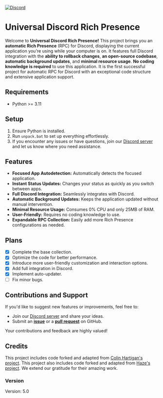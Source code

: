 [![Discord](https://img.shields.io/discord/1054578014593241179?style=flat&logo=discord&logoColor=ffffff&label=Discord&labelColor=0000ff&link=https%3A%2F%2Fdiscord.gg%2FdzqeXYDDmy)](https://discord.gg/dzqeXYDDmy)

# Universal Discord Rich Presence

Welcome to **Universal Discord Rich Presence!** This project brings you an **automatic Rich Presence** (RPC) for Discord, displaying the current application you're using while your computer is on. It features full Discord integration with the **ability to rollback changes**, **an open-source codebase**, **automatic background updates**, and **minimal resource usage**. **No coding knowledge is required** to use this application. It is the first successful project for automatic RPC for Discord with an exceptional code structure and extensive application support.

## Requirements
- Python >= 3.11

## Setup
1. Ensure Python is installed.
2. Run `unpack.bat` to set up everything effortlessly.
3. If you encounter any issues or have questions, join our [Discord server](https://discord.gg/dzqeXYDDmy) and let us know where you need assistance.

## Features
- **Focused App Autodetection:** Automatically detects the focused application.
- **Instant Status Updates:** Changes your status as quickly as you switch between apps.
- **Full Discord Integration:** Seamlessly integrates with Discord.
- **Automatic Background Updates:** Keeps the application updated without manual intervention.
- **Minimal Resource Usage:** Consumes 0% CPU and only 25MB of RAM.
- **User-Friendly:** Requires no coding knowledge to use.
- **Expandable RPC Collection:** Easily add more Rich Presence configurations as needed.

## Plans
- [x] Complete the base collection.
- [x] Optimize the code for better performance.
- [x] Introduce more user-friendly customization and interaction options.
- [x] Add full integration in Discord.
- [x] Implement auto-updater.
- [ ] Fix minor bugs.

## Contributions and Support
If you'd like to suggest new features or improvements, feel free to:
- Join our [Discord server](https://discord.gg/dzqeXYDDmy) and share your ideas.
- Submit an [**issue**](https://github.com/Purple-Palm/Universal-Discord-Rich-Presence/issues) or a [**pull request**](https://github.com/Purple-Palm/Universal-Discord-Rich-Presence/pulls) on GitHub.

Your contributions and feedback are highly valued!

## Credits
This project includes code forked and adapted from [Colin Hartigan's project](https://github.com/colinhartigan/valorant-rpc). 
This project also includes code forked and adapted from [Haze's project](https://github.com/Its-Haze/league-rpc).
We extend our gratitude for their amazing work.

### Version
Version: 5.0
